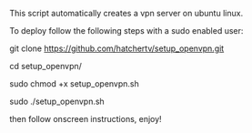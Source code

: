 This script automatically creates a vpn server on ubuntu linux.

To deploy follow the following steps with a sudo enabled user:

git clone https://github.com/hatchertv/setup_openvpn.git

cd setup_openvpn/

sudo chmod +x setup_openvpn.sh

sudo ./setup_openvpn.sh

then follow onscreen instructions, enjoy!
